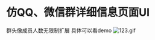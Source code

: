 # 仿QQ、微信群详细信息页面UI

群头像成员人数无限制扩展
具体可以看demo
![123.gif](https://raw.githubusercontent.com/hackxhj/WeChatGroupInfo/master/123.gif)
